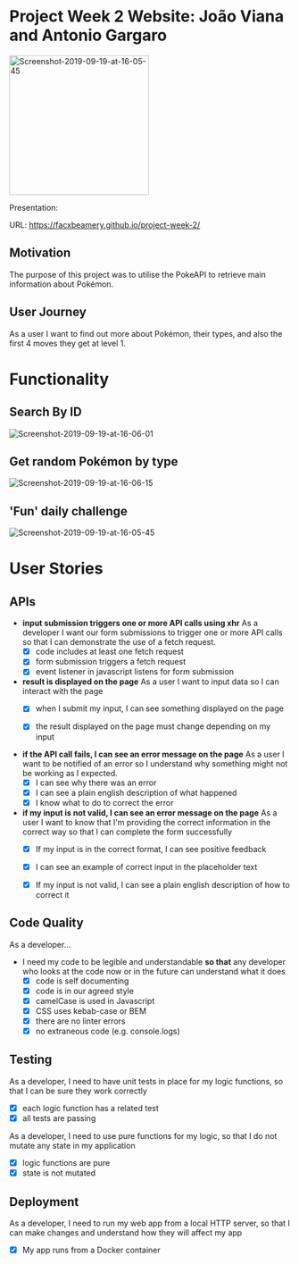 # Project Week 2 Website: João Viana and Antonio Gargaro

<img width="250px" src="https://i.ibb.co/0YJZPKG/Screenshot-2019-09-19-at-16-37-42.png" alt="Screenshot-2019-09-19-at-16-05-45" border="0">

Presentation: 
  
URL: https://facxbeamery.github.io/project-week-2/

## Motivation
The purpose of this project was to utilise the PokeAPI to retrieve main information about Pokémon. 

## User Journey

As a user I want to find out more about Pokémon, their types, and also the first 4 moves they get at level 1.

# Functionality

## Search By ID

<img src="https://i.ibb.co/8xqjm2R/Screenshot-2019-09-19-at-16-06-01.png" alt="Screenshot-2019-09-19-at-16-06-01" border="0">

## Get random Pokémon by type 
<img src="https://i.ibb.co/hVcH4qx/Screenshot-2019-09-19-at-16-06-15.png" alt="Screenshot-2019-09-19-at-16-06-15" border="0">

## 'Fun' daily challenge

<img src="https://i.ibb.co/bJHc8D3/Screenshot-2019-09-19-at-16-05-45.png" alt="Screenshot-2019-09-19-at-16-05-45" border="0">


# User Stories

## APIs
* **input submission triggers one or more API calls using xhr**
    As a developer I want our form submissions to trigger one or more API calls so that I can demonstrate the use of a fetch request.
    - [x] code includes at least one fetch request
    - [x] form submission triggers a fetch request
    - [x] event listener in javascript listens for form submission

* **result is displayed on the page**
    As a user I want to input data so I can interact with the page
    - [x] when I submit my input, I can see something displayed on the page
    - [x] the result displayed on the page must change depending on my input


* **if the API call fails, I can see an error message on the page**
    As a user I want to be notified of an error so I understand why something might not be working as I expected.
    - [x] I can see why there was an error
    - [x] I can see a plain english description of what happened
    - [x] I know what to do to correct the error

* **if my input is not valid, I can see an error message on the page**
    As a user I want to know that I'm providing the correct information in the correct way so that I can complete the form successfully
    - [x] If my input is in the correct format, I can see positive feedback
    - [x] I can see an example of correct input in the placeholder text
    - [x] If my input is not valid, I can see a plain english description of how to correct it


## Code Quality
As a developer...
* I need my code to be legible and understandable **so that** any developer who looks at the code now or in the future can understand what it does
  - [x] code is self documenting
  - [x] code is in our agreed style
  - [x] camelCase is used in Javascript
  - [x] CSS uses kebab-case or BEM
  - [x] there are no linter errors
  - [x] no extraneous code (e.g. console.logs)

## Testing

As a developer, I need to have unit tests in place for my logic functions, so that I can be sure they work correctly
- [x] each logic function has a related test
- [x] all tests are passing

As a developer, I need to use pure functions for my logic, so that I do not mutate any state in my application
- [x] logic functions are pure
- [x] state is not mutated

## Deployment

As a developer, I need to run my web app from a local HTTP server, so that I can make changes and understand how they will affect my app
- [x] My app runs from a Docker container
